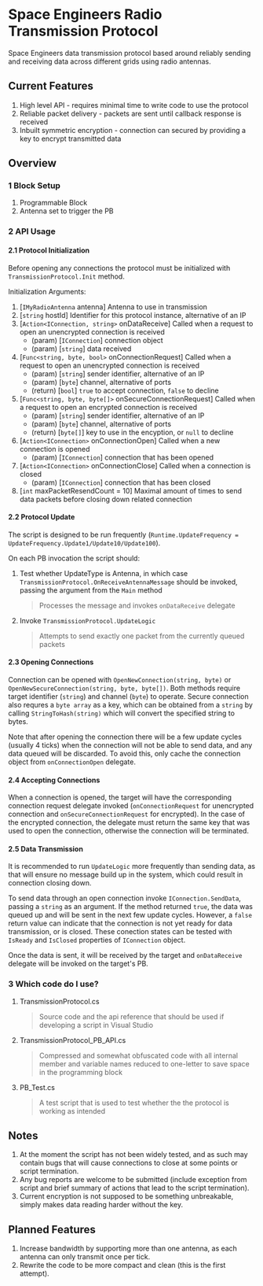 # Space Engineers Radio Transmission Protocol
Space Engineers data transmission protocol based around reliably sending and receiving data across different grids using radio antennas.

## Current Features
1. High level API - requires minimal time to write code to use the protocol
2. Reliable packet delivery - packets are sent until callback response is received
3. Inbuilt symmetric encryption - connection can secured by providing a key to encrypt transmitted data

## Overview
### 1 Block Setup
1. Programmable Block
2. Antenna set to trigger the PB
### 2 API Usage
#### 2.1 Protocol Initialization
Before opening any connections the protocol must be initialized with `TransmissionProtocol.Init` method.

Initialization Arguments:
1. [`IMyRadioAntenna` antenna] Antenna to use in transmission
2. [`string` hostId] Identifier for this protocol instance, alternative of an IP
3. [`Action<IConnection, string>` onDataReceive] Called when a request to open an unencrypted connection is received
   * (param) [`IConnection`] connection object
   * (param) [`string`] data received
4. [`Func<string, byte, bool>` onConnectionRequest] Called when a request to open an unencrypted connection is received
   * (param) [`string`] sender identifier, alternative of an IP
   * (param) [`byte`] channel, alternative of ports
   * (return) [`bool`] `true` to accept connection, `false` to decline
5. [`Func<string, byte, byte[]>` onSecureConnectionRequest] Called when a request to open an encrypted connection is received
   * (param) [`string`] sender identifier, alternative of an IP
   * (param) [`byte`] channel, alternative of ports
   * (return) [`byte[]`] key to use in the encyption, or `null` to decline
6. [`Action<IConnection>` onConnectionOpen] Called when a new connection is opened
   * (param) [`IConnection`] connection that has been opened
7. [`Action<IConnection>` onConnectionClose] Called when a connection is closed
   * (param) [`IConnection`] connection that has been closed
8. [`int` maxPacketResendCount = 10] Maximal amount of times to send data packets before closing down related connection

#### 2.2 Protocol Update
The script is designed to be run frequently (`Runtime.UpdateFrequency = UpdateFrequency.Update1/Update10/Update100`).

On each PB invocation the script should:
1. Test whether UpdateType is Antenna, in which case `TransmissionProtocol.OnReceiveAntennaMessage` should be invoked, passing the argument from the `Main` method
   >Processes the message and invokes `onDataReceive` delegate
2. Invoke `TransmissionProtocol.UpdateLogic`
   >Attempts to send exactly one packet from the currently queued packets
#### 2.3 Opening Connections
Connection can be opened with `OpenNewConnection(string, byte)` or `OpenNewSecureConnection(string, byte, byte[])`. Both methods require target identifier (`string`) and channel (`byte`) to operate. Secure connection also requres a `byte array` as a key, which can be obtained from a `string` by calling `StringToHash(string)` which will convert the specified string to bytes.

Note that after opening the connection there will be a few update cycles (usually 4 ticks) when the connection will not be able to send data, and any data queued will be discarded. To avoid this, only cache the connection object from `onConnectionOpen` delegate.
#### 2.4 Accepting Connections
When a connection is opened, the target will have the corresponding connection request delegate invoked (`onConnectionRequest` for unencrypted connection and `onSecureConnectionRequest` for encrypted). In the case of the encrypted connection, the delegate must return the same key that was used to open the connection, otherwise the connection will be terminated.
#### 2.5 Data Transmission
It is recommended to run `UpdateLogic` more frequently than sending data, as that will ensure no message build up in the system, which could result in connection closing down.

To send data through an open connection invoke `IConnection.SendData`, passing a `string` as an argument. If the method returned `true`, the data was queued up and will be sent in the next few update cycles. However, a `false` return value can indicate that the connection is not yet ready for data transmission, or is closed. These conection states can be tested with `IsReady` and `IsClosed` properties of `IConnection` object.

Once the data is sent, it will be received by the target and `onDataReceive` delegate will be invoked on the target's PB.
### 3 Which code do I use?
1. TransmissionProtocol.cs
   >Source code and the api reference that should be used if developing a script in Visual Studio
2. TransmissionProtocol_PB_API.cs
   >Compressed and somewhat obfuscated code with all internal member and variable names reduced to one-letter to save space in the programming block
3. PB_Test.cs
   >A test script that is used to test whether the the protocol is working as intended
## Notes
1. At the moment the script has not been widely tested, and as such may contain bugs that will cause connections to close at some points or script termination.
2. Any bug reports are welcome to be submitted (include exception from script and brief summary of actions that lead to the script termination).
3. Current encryption is not supposed to be something unbreakable, simply makes data reading harder without the key.

## Planned Features
1. Increase bandwidth by supporting more than one antenna, as each antenna can only transmit once per tick.
2. Rewrite the code to be more compact and clean (this is the first attempt).
